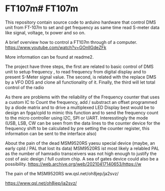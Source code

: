 # FT107m# FT107m
This repository contain source code to arduino hardware that control DMS unit from FT-107m to 
set and get frequency as same time read S-meter data like signal, voltage, tx power and so on. 

A brief overview how to control a FT107m through of a computer. 
https://www.youtube.com/watch?v=GOnllGdeZFk

More information can be found at readme2.

The project have three steps, the first are related to basic control of DMS unit to setup frequency , to read frequency from digital display and to present S-Meter signal value. 
The second, is related with the replace DMS by a VFO DDS and clone all functionality of it. Finally, the third will let total control of the radio



As there are problems with the reliability of the
Frequency counter that uses a custom IC to 
Count the frequency, add / substract an offset
programmed by a diode matrix and to drive a
multiplexed LED Display best would be to design
an fpga/cpld to mimic this function and to 
send the frequency count to the micro controller 
using I2C, SPI or UART.
Interesstingly the mode (USB, LSB, CW can be
seen from the data lines to the counter device 
for the frequency shift to be calculated by pre
setting the counter register, this information can
be sent to the interface also) 

About the pain of the dead MSM9520RS yaesu special
device (maybe, an early cpld / PAL that lost its data)
MSM9520RS ist most likely a relabled PAL as the number
of hamradio transceivers was not high enough to 
justify the cost of asic design / full custom chip.
A sea of gates device could also be a possibility.
https://web.archive.org/web/20210417140653/https://w

The pain of the MSM9520RS 
ww.qsl.net/oh8jep/ja2svz/

https://www.qsl.net/oh8jep/ja2svz/
